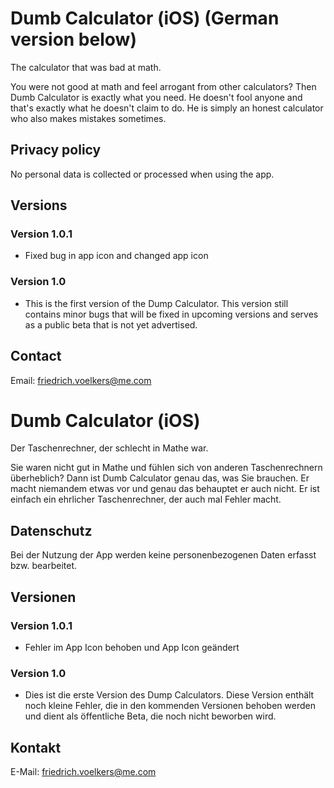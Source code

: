 # Dumb Calculator (iOS) (German version below)

The calculator that was bad at math.

You were not good at math and feel arrogant from other calculators? Then Dumb Calculator is exactly what you need. He doesn't fool anyone and that's exactly what he doesn't claim to do. He is simply an honest calculator who also makes mistakes sometimes. 

## Privacy policy
No personal data is collected or processed when using the app.
## Versions
### Version 1.0.1
- Fixed bug in app icon and changed app icon

### Version 1.0
- This is the first version of the Dump Calculator. This version still contains minor bugs that will be fixed in upcoming versions and serves as a public beta that is not yet advertised.

## Contact
Email: friedrich.voelkers@me.com

# Dumb Calculator (iOS)
Der Taschenrechner, der schlecht in Mathe war.

Sie waren nicht gut in Mathe und fühlen sich von anderen Taschenrechnern überheblich? Dann ist Dumb Calculator genau das, was Sie brauchen. Er macht niemandem etwas vor und genau das behauptet er auch nicht. Er ist einfach ein ehrlicher Taschenrechner, der auch mal Fehler macht. 
## Datenschutz
Bei der Nutzung der App werden keine personenbezogenen Daten erfasst bzw. bearbeitet.
## Versionen
### Version 1.0.1
- Fehler im App Icon behoben und App Icon geändert

### Version 1.0
- Dies ist die erste Version des Dump Calculators. Diese Version enthält noch kleine Fehler, die in den kommenden Versionen behoben werden und dient als öffentliche Beta, die noch nicht beworben wird.

## Kontakt
E-Mail: friedrich.voelkers@me.com
